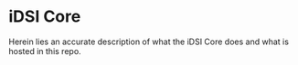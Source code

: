 # iDSI Core

Herein lies an accurate description of what the iDSI Core does and what is hosted in this repo.

